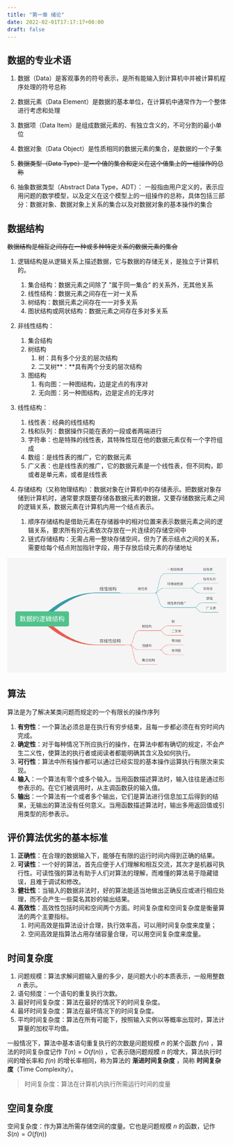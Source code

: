 ```yaml
---
title: "第一章 绪论"
date: 2022-02-01T17:17:17+08:00
draft: false
---
```


<!--more-->

## 数据的专业术语

1. 数据（Data）是客观事务的符号表示，是所有能输入到计算机中并被计算机程序处理的符号总称

2. 数据元素（Data Element）是数据的基本单位，在计算机中通常作为一个整体进行考虑和处理
3. 数据项（Data Item）是组成数据元素的、有独立含义的，不可分割的最小单位

4. 数据对象（Data Object）是性质相同的数据元素的集合，是数据的一个子集
5. ~~数据类型（Data Type）是一个值的集合和定义在这个值集上的一组操作的总称~~

6. 抽象数据类型（Abstract Data Type，ADT）： 一般指由用户定义的，表示应用问题的数学模型，以及定义在这个模型上的一组操作的总称，具体包括三部分：数据对象、数据对象上关系的集合以及对数据对象的基本操作的集合

## 数据结构

~~数据结构是相互之间存在一种或多种特定关系的数据元素的集合~~

1. 逻辑结构是从逻辑关系上描述数据，它与数据的存储无关，是独立于计算机的。
   1. 集合结构：数据元素之间除了 ”属于同一集合“ 的关系外，无其他关系
   2. 线性结构：数据元素之间存在一对一关系
   3. 树结构：数据元素之间存在一一对多关系
   4. 图状结构或网状结构：数据元素之间存在多对多关系 

2. 非线性结构：
   1. 集合结构
   2. 树结构
      1. 树：具有多个分支的层次结构
      2. 二叉树**：**具有两个分支的层次结构
   3. 图结构
      1. 有向图：一种图结构，边是定点的有序对
      2. 无向图：另一种图结构，边是定点的无序对
3. 线性结构：
   1. 线性表：经典的线性结构
   2. 栈和队列：数据操作只能在表的一段或者两端进行
   3. 字符串：也是特殊的线性表，其特殊性现在他的数据元素仅有一个字符组成
   4. 数组：是线性表的推广，它的数据元素
   5. 广义表：也是线性表的推广，它的数据元素是一个线性表，但不同构，即或者是单元素，或者是线性表
4. 存储结构（又称物理结构）：数据对象在计算机中的存储表示。把数据对象存储到计算机时，通常要求既要存储各数据元素的数据，又要存储数据元素之间的逻辑关系，数据元素在计算机内用一个结点表示。
   1. 顺序存储结构是借助元素在存储器中的相对位置来表示数据元素之间的逻辑关系，要求所有的元素依次存放在一片连续的存储空间中
   2. 链式存储结构：无需占用一整块存储空间，但为了表示结点之间的关系，需要给每个结点附加指针字段，用于存放后续元素的存储地址

![数据的逻辑结构](/data_structure/1.1.png)

## 算法

算法是为了解决某类问题而规定的一个有限长的操作序列

1. **有穷性**：一个算法必须总是在执行有穷步结束，且每一步都必须在有穷时间内完成。
2. **确定性**：对于每种情况下所应执行的操作，在算法中都有确切的规定，不会产生二义性，使算法的执行者或阅读者都能明确其含义及如何执行。
3. **可行性**：算法中所有操作都可以通过已经实现的基本操作运算执行有限次来实现。
4. **输入**：一个算法有零个或多个输入。当用函数描述算法时，输入往往是通过形参表示的。在它们被调用时，从主调函数获的输入值。
5. **输出**：一个算法有一个或者多个输出，它们是算法进行信息加工后得到的结果，无输出的算法没有任何意义。当用函数描述算法时，输出多用返回值或引用类型的形参表示。

## 评价算法优劣的基本标准

1. **正确性**：在合理的数据输入下，能够在有限的运行时间内得到正确的结果。
2. **可读性**：一个好的算法，首先应便于人们理解和相互交流，其次才是机器可执行性。可读性强的算法有助于人们对算法的理解，而难懂的算法易于隐藏错误，且难于调试和修改。
3. **健壮性**：当输入的数据非法时，好的算法能适当地做出正确反应或进行相应处理，而不会产生一些莫名其妙的输出结果。
4. **高效性**：高效性包括时间和空间两个方面。时间复杂度和空间复杂度是衡量算法的两个主要指标。
   1. 时间高效是指算法设计合理，执行效率高，可以用时间复杂度来度量；
   2. 空间高效是指算法占用存储容量合理，可以用空间复杂度来度量。

## 时间复杂度

1. 问题规模：算法求解问题输入量的多少，是问题大小的本质表示，一般用整数 $n$ 表示。
2. 语句频度：一个语句的重复执行次数。
3. 最好时间复杂度：算法在最好的情况下的时间复杂度。
4. 最坏时间复杂度：算法在最坏情况下的时间复杂度。
5. 平均时间复杂度：算法在所有可能下，按照输入实例以等概率出现时，算法计算量的加权平均值。

一般情况下，算法中基本语句重复执行的次数是问题规模 $n$ 的某个函数 $f(n)$ ，算法的时间复杂度记作 $T(n)=O(f(n))$ ，它表示随问题规模 $n$ 的增大，算法执行时间的增长率和 $f(n)$ 的增长率相同，称为算法的 **渐进时间复杂度** ，简称 **时间复杂度**（Time Complexity）。

> 时间复杂度：算法在计算机内执行所需运行时间的度量

## 空间复杂度

空间复杂度：作为算法所需存储空间的度量。它也是问题规模 $n$ 的函数，记作 $S(n)=O(f(n))$ 

